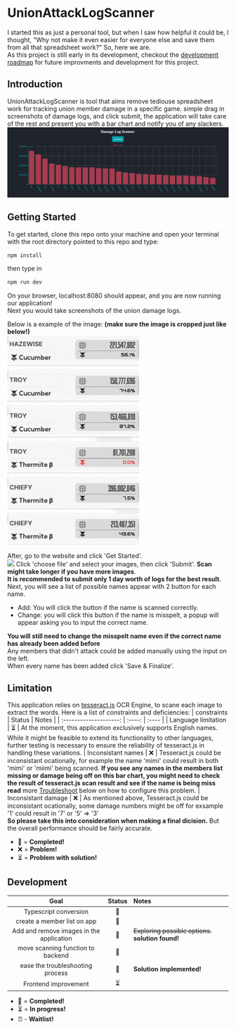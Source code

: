 # UnionAttackLogScanner

I started this as just a personal tool, but when I saw how helpful it could be, I thought, "Why not make it even easier for everyone else and save them from all that spreadsheet work?" So, here we are.<br>
As this project is still early in its development, checkout the [development roadmap](#development) for future improvments and development for this project.

## Introduction

UnionAttackLogScanner is tool that aims remove tediouse spreadsheet work for tracking union member damage in a specific game. simple drag in screenshots of damage logs, and click submit, the application will take care of the rest and present you with a bar chart and notify you of any slackers.
<img src="public/Screenshot 2023-10-23 at 2.38.35 PM.png" width="900px"/><br>

## Getting Started

To get started, clone this repo onto your machine and open your terminal with the root directory pointed to this repo and type:

```bash
npm install
```

then type in

```bash
npm run dev
```

On your browser, localhost:8080 should appear, and you are now running our application!<br>Next you would take screenshots of the union damage logs.

Below is a example of the image: **(make sure the image is cropped just like below!)** <br>
<img src="./__test__/testImage/image_1.jpg" width="300px"/><br>

After, go to the website and click 'Get Started'.</br>
<img src="public/demogif.gif">
Click 'choose file' and select your images, then click 'Submit'. **Scan might take longer if you have more images**.</br>
**It is recommended to submit only 1 day worth of logs for the best result.**</br>
Next, you will see a list of possible names appear with 2 button for each name.</br>

- Add: You will click the button if the name is scanned correctly.
- Change: you will click this button if the name is misspelt, a popup will appear asking you to input the correct name.</br>

**You will still need to change the misspelt name even if the correct name has already been added before**</br>
Any members that didn't attack could be added manually using the input on the left.</br>
When every name has been added click 'Save & Finalize'.

## Limitation

This application relies on <a href='https://github.com/naptha/tesseract.js/tree/master'>tesseract.js</a> OCR Engine, to scane each image to extract the words. Here is a list of constraints and deficiencies:
| constraints | Status | Notes |
| :--------------------: | :----: | :---- |
| Language limitation | ⏳ | At the moment, this application exclusively supports English names. While it might be feasible to extend its functionality to other languages, further testing is necessary to ensure the reliability of tesseract.js in handling these variations.
| Inconsistant names | ❌ | Tesseract.js could be inconsistant ocationally, for example the name 'mimi' could result in both 'mimi' or 'miimi' being scanned. **If you see any names in the members list missing or damage being off on this bar chart, you might need to check the result of tesseract.js scan result and see if the name is being miss read** more [Troubleshoot](#Troubleshoot) below on how to configure this problem.
| Inconsistant damage | ❌ | As mentioned above, Tesseract.js could be inconsistant ocationally, some damage numbers might be off for exsample '1' could result in '7' or '5' => '3' <br>**So please take this into consideration when making a final dicision.** But the overall performance should be fairly accurate.

- 🎉 = **Completed!**
- ❌ = **Problem!**
- ⏳ = **Problem with solution!**

## Development

|                   Goal                   | Status | Notes                                               |
| :--------------------------------------: | :----: | :-------------------------------------------------- |
|          Typescript conversion           |   🎉   |                                                     |
|       create a member list on app        |   🎉   |                                                     |
| Add and remove images in the application |   🎉   | ~~Exploring possible options.~~ **solution found!** |
|    move scanning function to backend     |   🎉   |                                                     |
|     ease the troubleshooting process     |   🎉   | **Solution implemented!**                           |
|           Frontend improvement           |   ⏳   |

- 🎉 = **Completed!**
- ⏳ = **In progress!**
- ⏰ - **Waitlist!**
